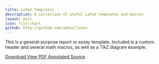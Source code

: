 ```yaml
---
title: LaTeX Templates
description: A collection of useful LaTeX templates and macros.
layout: post
icon: file-chart
github: http://github.com/ambuc/latex
---
```


This is a general-purpose report or essay template. Included is a custom header and several math macros, as well as a TikZ diagram example.

<a href="https://github.com/ambuc/latex/blob/gh-pages/essay.tex">
  Download
</a>

<a href="https://github.com/ambuc/latex/blob/gh-pages/essay.pdf">
  View PDF
</a>

<a href="http://jbuckland.com/latex/docs/essay-literate.html">
  Annotated Source
</a>
